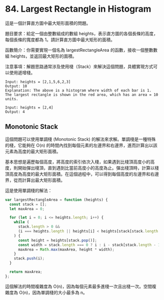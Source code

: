 # 84. Largest Rectangle in Histogram

這是一個計算直方圖中最大矩形面積的問題。

題目要求：給定一個由整數組成的數組 heights，表示直方圖的各個長條的高度，每個長條的寬度都為 1。請計算直方圖中最大矩形的面積。

函數簡介：你需要實現一個名為 largestRectangleArea 的函數，接收一個整數數組 heights，並返回最大矩形的面積。

注意事項：解題思路通常涉及使用棧（Stack）來解決這個問題，具體實現方式可以使用遞增棧。

```
Input: heights = [2,1,5,6,2,3]
Output: 10
Explanation: The above is a histogram where width of each bar is 1.
The largest rectangle is shown in the red area, which has an area = 10 units.
```

```
Input: heights = [2,4]
Output: 4
```

## Monotonic Stack

這個問題可以使用單調棧 (Monotonic Stack) 的解法來求解。單調棧是一種特殊的棧，它能夠在 O(n) 的時間內找到每個元素的左邊界和右邊界，進而計算出以該元素為高度的最大矩形面積。

基本思想是遍歷每個高度，將高度的索引依次入棧，如果遇到比棧頂高度小的高度，則開始彈出棧頂，直到遇到比當前高度小的高度為止。彈出棧頂時，計算以棧頂高度為高度的最大矩形面積。在這個過程中，可以得到每個高度的左邊界和右邊界，從而計算出最大矩形面積。

這是使用單調棧的解法：

```javascript
var largestRectangleArea = function (heights) {
  const stack = [];
  let maxArea = 0;

  for (let i = 0; i <= heights.length; i++) {
    while (
      stack.length > 0 &&
      (i === heights.length || heights[i] < heights[stack[stack.length - 1]])
    ) {
      const height = heights[stack.pop()];
      const width = stack.length === 0 ? i : i - stack[stack.length - 1] - 1;
      maxArea = Math.max(maxArea, height * width);
    }
    stack.push(i);
  }

  return maxArea;
};
```

這個解法的時間複雜度為 O(n)，因為每個元素最多進棧一次且出棧一次。空間複雜度為 O(n)，因為單調棧的大小最多為 n。
